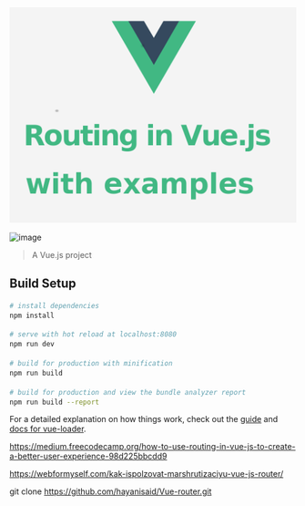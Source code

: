 
![image](preview/routing-in-vue.png)

![image](preview/finale-preview.gif)

> A Vue.js project

## Build Setup

``` bash
# install dependencies
npm install

# serve with hot reload at localhost:8080
npm run dev

# build for production with minification
npm run build

# build for production and view the bundle analyzer report
npm run build --report
```

For a detailed explanation on how things work, check out the [guide](http://vuejs-templates.github.io/webpack/) and [docs for vue-loader](http://vuejs.github.io/vue-loader).


https://medium.freecodecamp.org/how-to-use-routing-in-vue-js-to-create-a-better-user-experience-98d225bbcdd9

https://webformyself.com/kak-ispolzovat-marshrutizaciyu-vue-js-router/

git clone https://github.com/hayanisaid/Vue-router.git
